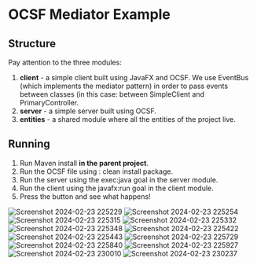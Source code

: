 # OCSF Mediator Example

## Structure
Pay attention to the three modules:
1. **client** - a simple client built using JavaFX and OCSF. We use EventBus (which implements the mediator pattern) in order to pass events between classes (in this case: between SimpleClient and PrimaryController.
2. **server** - a simple server built using OCSF.
3. **entities** - a shared module where all the entities of the project live.

## Running
1. Run Maven install **in the parent project**.
2. Run the OCSF file using : clean install package.
3. Run the server using the exec:java goal in the server module.
4. Run the client using the javafx:run goal in the client module.
5. Press the button and see what happens!

![Screenshot 2024-02-23 225229](https://github.com/Ehab-Ma/Health-Care-Project/assets/92383051/c2dd8b76-ae80-4bcd-8028-4bd903186c17)
![Screenshot 2024-02-23 225254](https://github.com/Ehab-Ma/Health-Care-Project/assets/92383051/4f84d659-4f1c-4361-82c2-dce5eafca283)
![Screenshot 2024-02-23 225315](https://github.com/Ehab-Ma/Health-Care-Project/assets/92383051/e755741d-ed9c-4daf-b5a4-f89251c6091c)
![Screenshot 2024-02-23 225332](https://github.com/Ehab-Ma/Health-Care-Project/assets/92383051/9d8fb3a0-0a5b-484d-822d-a0c9a8d6b3d2)
![Screenshot 2024-02-23 225348](https://github.com/Ehab-Ma/Health-Care-Project/assets/92383051/fb693783-ddbd-45e9-81a4-a7deffdd514e)
![Screenshot 2024-02-23 225422](https://github.com/Ehab-Ma/Health-Care-Project/assets/92383051/059ef3e5-0809-45a4-8da4-63a757c78254)
![Screenshot 2024-02-23 225443](https://github.com/Ehab-Ma/Health-Care-Project/assets/92383051/e5a01850-ba36-44bc-9b00-7ecb4b201c8f)
![Screenshot 2024-02-23 225729](https://github.com/Ehab-Ma/Health-Care-Project/assets/92383051/0e4a2337-f458-44e6-bf03-91cdffd11df7)
![Screenshot 2024-02-23 225840](https://github.com/Ehab-Ma/Health-Care-Project/assets/92383051/924add34-a50c-473e-929d-1b9c28ef101d)
![Screenshot 2024-02-23 225927](https://github.com/Ehab-Ma/Health-Care-Project/assets/92383051/a90beec8-2941-40cc-9b33-2910b49a51e8)
![Screenshot 2024-02-23 230010](https://github.com/Ehab-Ma/Health-Care-Project/assets/92383051/def093c0-729c-497c-b563-85e59a5120af)
![Screenshot 2024-02-23 230237](https://github.com/Ehab-Ma/Health-Care-Project/assets/92383051/3ee868fc-09eb-430d-8328-95457d098785)
